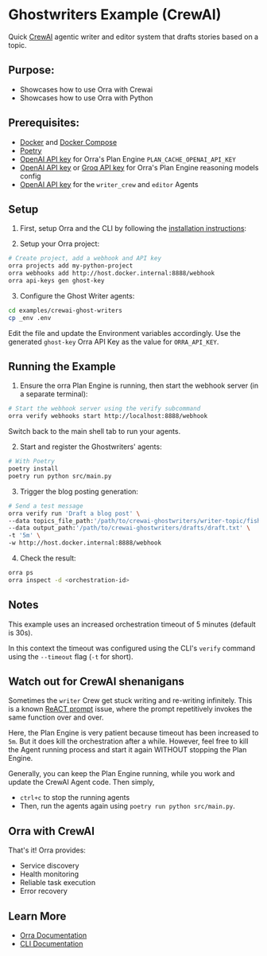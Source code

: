 # Ghostwriters Example (CrewAI)

Quick [CrewAI](https://www.crewai.com) agentic writer and editor system that drafts stories based on a topic.

## Purpose:

- Showcases how to use Orra with Crewai
- Showcases how to use Orra with Python

## Prerequisites:

- [Docker](https://docs.docker.com/get-docker/) and [Docker Compose](https://docs.docker.com/compose/install/)
- [Poetry](https://python-poetry.org/docs/#installation)
- [OpenAI API key](https://platform.openai.com/api-keys) for Orra's Plan Engine `PLAN_CACHE_OPENAI_API_KEY`
- [OpenAI API key](https://platform.openai.com/api-keys) or [Groq API key](https://console.groq.com/docs/quickstart) for Orra's Plan Engine reasoning models config
- [OpenAI API key](https://platform.openai.com/api-keys) for the `writer_crew` and `editor` Agents

## Setup

1. First, setup Orra and the CLI by following the [installation instructions](../../README.md#installation):

2. Setup your Orra project:

```bash
# Create project, add a webhook and API key
orra projects add my-python-project
orra webhooks add http://host.docker.internal:8888/webhook 
orra api-keys gen ghost-key
```

3. Configure the Ghost Writer agents:

```bash
cd examples/crewai-ghost-writers
cp _env .env
```

Edit the file and update the Environment variables accordingly. Use the generated `ghost-key` Orra API Key as the value
for `ORRA_API_KEY`.

## Running the Example

1. Ensure the orra Plan Engine is running, then start the webhook server (in a separate terminal):

```bash
# Start the webhook server using the verify subcommand
orra verify webhooks start http://localhost:8888/webhook
```

Switch back to the main shell tab to run your agents.

2. Start and register the Ghostwriters' agents:

```bash
# With Poetry
poetry install
poetry run python src/main.py
```

3. Trigger the blog posting generation:

```bash
# Send a test message
orra verify run 'Draft a blog post' \
--data topics_file_path:'/path/to/crewai-ghostwriters/writer-topic/fisherman-story.txt' \
--data output_path:'/path/to/crewai-ghostwriters/drafts/draft.txt' \
-t '5m' \
-w http://host.docker.internal:8888/webhook
```

4. Check the result:

```bash
orra ps
orra inspect -d <orchestration-id>
```

## Notes

This example uses an increased orchestration timeout of 5 minutes (default is 30s).

In this context the timeout was configured using the CLI's `verify` command using the `--timeout` flag (`-t` for short).

## Watch out for CrewAI shenanigans

Sometimes the `writer` Crew get stuck writing and re-writing infinitely. This is a
known [ReACT prompt](https://www.promptingguide.ai/techniques/react) issue, where the prompt repetitively invokes the same function over and over.

Here, the Plan Engine is very patient because timeout has been increased to `5m`. But it does kill the orchestration after a while.
However, feel free to kill the Agent running process and start it again WITHOUT stopping the Plan Engine.

Generally, you can keep the Plan Engine running, while you work and update the CrewAI Agent code. Then simply,

- `ctrl+c` to stop the running agents
- Then, run the agents again using `poetry run python src/main.py`.

## Orra with CrewAI 

That's it! Orra provides:

- Service discovery
- Health monitoring
- Reliable task execution
- Error recovery

## Learn More

- [Orra Documentation](../../docs)
- [CLI Documentation](../../docs/cli.md)
